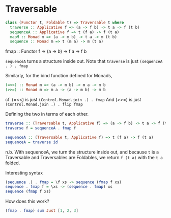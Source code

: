 # Traversable

```haskell
class (Functor t, Foldable t) => Traversable t where
  traverse :: Applicative f => (a -> f b) -> t a -> f (t b)
  sequenceA :: Applicative f => t (f a) -> f (t a)
  mapM :: Monad m => (a -> m b) -> t a -> m (t b)
  sequence :: Monad m => t (m a) -> m (t a)
```

fmap :: Functor f => (a -> b) -> f a -> f b

`sequenceA` turns a structure inside out.
Note that `traverse` is just `(sequenceA . ) . fmap`

Similarly, for the bind function defined for Monads,
```haskell
(=<<) :: Monad m => (a -> m b) -> m a -> m b
(>>=) :: Monad m => m a -> (a -> m b) -> m b
```

cf. (=<<) is just `(Control.Monad.join .) . fmap`
And (>>=) is just `(Control.Monad.join .) . flip fmap`


Defining the two in terms of each other.

```haskell
traverse :: (Traversable t, Applicative f) => (a -> f b) -> t a -> f (t b)
traverse f = sequenceA . fmap f 

sequenceA :: (Traversable t, Applicative f) => t (f a) -> f (t a)
sequenceA = traverse id 
```

n.b. With sequenceA, we turn the structure inside out, and because `t` is a Traversable and Traversables are Foldables, we return `f (t a)` with the `t a` folded.

Interesting syntax

```haskell
(sequence .) . fmap = \f xs -> sequence (fmap f xs)
sequence . fmap f = \xs -> (sequence . fmap) xs
sequence (fmap f xs)
```



How does this work?

```haskell
(fmap . fmap) sum Just [1, 2, 3]
```
